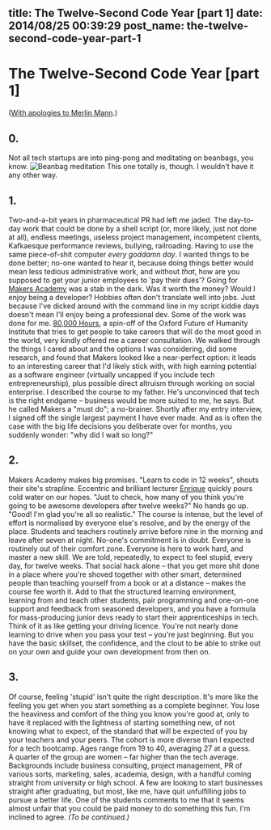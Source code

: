 title: The Twelve-Second Code Year [part 1]
date: 2014/08/25 00:39:29
post_name: the-twelve-second-code-year-part-1
---
# The Twelve-Second Code Year [part 1]

([With apologies to Merlin Mann](http://www.kungfugrippe.com/post/3234947389/14-second-work-year).) 

## 0.

Not all tech startups are into ping-pong and meditating on beanbags, you know. ![Beanbag meditation](http://henryaj.files.wordpress.com/2014/08/img_9001.jpeg?w=660) This one totally is, though. I wouldn't have it any other way. 

## 1.

Two-and-a-bit years in pharmaceutical PR had left me jaded. The day-to-day work that could be done by a shell script (or, more likely, just not done at all), endless meetings, useless project management, incompetent clients, Kafkaesque performance reviews, bullying, railroading. Having to use the same piece-of-shit computer _every goddamn day_. I wanted things to be done better; no-one wanted to hear it, because doing things better would mean less tedious administrative work, and without _that_, how are you supposed to get your junior employees to 'pay their dues'? Going for [Makers Academy](http://www.makersacademy.com) was a stab in the dark. Was it worth the money? Would I enjoy being a developer? Hobbies often don't translate well into jobs. Just because I've dicked around with the command line in my script kiddie days doesn't mean I'll enjoy being a professional dev. Some of the work was done for me. [80,000 Hours](http://www.80000hours.org), a spin-off of the Oxford Future of Humanity Institute that tries to get people to take careers that will do the most good in the world, very kindly offered me a career consultation. We walked through the things I cared about and the options I was considering, did some research, and found that Makers looked like a near-perfect option: it leads to an interesting career that I'd likely stick with, with high earning potential as a software engineer (virtually uncapped if you include tech entrepreneurship), plus possible direct altruism through working on social enterprise. I described the course to my father. He's unconvinced that tech is the right endgame – business would be more suited to me, he says. But he called Makers a "must do"; a no-brainer. Shortly after my entry interview, I signed off the single largest payment I have ever made. And as is often the case with the big life decisions you deliberate over for months, you suddenly wonder: "why did I wait so long?" 

## 2.

Makers Academy makes big promises. "Learn to code in 12 weeks", shouts their site's strapline. Eccentric and brilliant lecturer [Enrique](http://ecomba.pro) quickly pours cold water on our hopes. "Just to check, how many of you think you're going to be awesome developers after twelve weeks?" No hands go up. "Good! I'm glad you're all so realistic." The course is intense, but the level of effort is normalised by everyone else's resolve, and by the energy of the place. Students and teachers routinely arrive before nine in the morning and leave after seven at night. No-one's commitment is in doubt. Everyone is routinely out of their comfort zone. Everyone is here to work hard, and master a new skill. We are told, repeatedly, to expect to feel stupid, every day, for twelve weeks. That social hack alone – that you get more shit done in a place where you're shoved together with other smart, determined people than teaching yourself from a book or at a distance – makes the course fee worth it. Add to that the structured learning environment, learning from and teach other students, pair programming and one-on-one support and feedback from seasoned developers, and you have a formula for mass-producing junior devs ready to start their apprenticeships in tech. Think of it as like getting your driving licence. You're not nearly done learning to drive when you pass your test – you're just beginning. But you have the basic skillset, the confidence, and the clout to be able to strike out on your own and guide your own development from then on. 

## 3.

Of course, feeling 'stupid' isn't quite the right description. It's more like the feeling you get when you start something as a complete beginner. You lose the heaviness and comfort of the thing you know you're good at, only to have it replaced with the lightness of starting something new, of not knowing what to expect, of the standard that will be expected of you by your teachers and your peers. The cohort is more diverse than I expected for a tech bootcamp. Ages range from 19 to 40, averaging 27 at a guess. A quarter of the group are women – far higher than the tech average. Backgrounds include business consulting, project management, PR of various sorts, marketing, sales, academia, design, with a handful coming straight from university or high school. A few are looking to start businesses straight after graduating, but most, like me, have quit unfulfilling jobs to pursue a better life. One of the students comments to me that it seems almost unfair that you could be paid money to do something this fun. I'm inclined to agree. _(To be continued.)_
